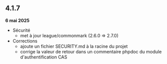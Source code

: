 ## 4.1.7
**6 mai 2025**

- Sécurité
    - met à jour league/commonmark (2.6.0 => 2.7.0)
- Corrections
    - ajoute un fichier SECURITY.md à la racine du projet
    - corrige la valeur de retour dans un commentaire phpdoc du module d'authentification CAS

